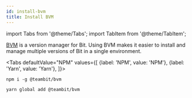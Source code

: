 ```yaml
--- 
id: install-bvm
title: Install BVM
---
```


import Tabs from '@theme/Tabs';
import TabItem from '@theme/TabItem';

[BVM](/aspects/bvm) is a version manager for Bit.
Using BVM makes it easier to install and manage multiple versions of Bit in a single environment.

<Tabs
  defaultValue="NPM"
  values={[
    {label: 'NPM', value: 'NPM'},
    {label: 'Yarn', value: 'Yarn'},
  ]}>
  <TabItem value="NPM">

```shell
npm i -g @teambit/bvm
```

  </TabItem>
  <TabItem value="Yarn">

```shell
yarn global add @teambit/bvm
```

  </TabItem>
</Tabs>
